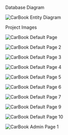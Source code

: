 Database Diagram

![CarBook Entity Diagram](https://github.com/user-attachments/assets/397fa4cb-a338-4458-9ded-2ef626892740)

Project Images

![CarBook Default Page](https://github.com/user-attachments/assets/6e705bf2-f3f6-4de0-bbbc-744917ab6331)

![CarBook Default Page 2](https://github.com/user-attachments/assets/8440df62-f223-413b-b7ce-ed5e900501cf)

![CarBook Default Page 3](https://github.com/user-attachments/assets/761383d5-0988-4951-a81d-57f9aa42f70c)

![CarBook Default Page 4](https://github.com/user-attachments/assets/de32545a-f392-48f7-9da5-789a1e05ad5a)

![CarBook Default Page 5](https://github.com/user-attachments/assets/9deab86d-4f4e-4669-95dd-010fa9d9d3a0)

![CarBook Default Page 6](https://github.com/user-attachments/assets/d6af867f-8c90-447d-9d33-ccf124991830)

![CarBook Default Page 7](https://github.com/user-attachments/assets/8beedad8-3928-4970-a765-7cb8e26abd71)

![CarBook Default Page 9](https://github.com/user-attachments/assets/500b01b7-b13f-4fa1-ab5c-adbb398e9eef)

![CarBook Default Page 10](https://github.com/user-attachments/assets/38ef2a02-d0cd-450a-bf91-44779fbe4429)

![CarBook Admin Page 1](https://github.com/user-attachments/assets/824e765d-af52-4e1d-bb1f-04b9cc981e19)
